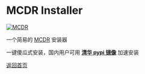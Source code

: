 # MCDR Installer

[![MCDR](https://api.fishwo.com/badge/diy/MCDR/2.x?right_color=0066FF)](https://github.com/Fallen-Breath/MCDReforged/blob/master/README_cn.md)

一个简易的 [MCDR](https://github.com/Fallen-Breath/MCDReforged "佛冷的 MCDReforged") 安装器

一键傻瓜式安装，国内用户可用 [**清华 pypi 镜像**](https://mirrors.tuna.tsinghua.edu.cn/help/pypi/ "简体中文语言默认使用此镜像") 加速安装

[返回首页](../README.md)
